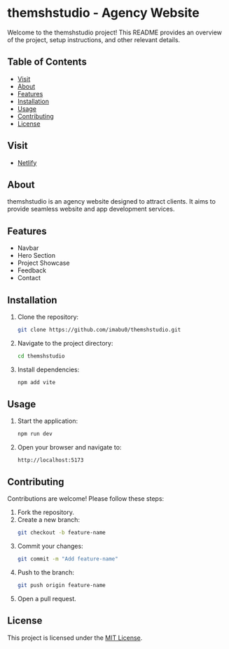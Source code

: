 # themshstudio - Agency Website

Welcome to the themshstudio project! This README provides an overview of the project, setup instructions, and other relevant details.

## Table of Contents
- [Visit](#visit)
- [About](#about)
- [Features](#features)
- [Installation](#installation)
- [Usage](#usage)
- [Contributing](#contributing)
- [License](#license)

## Visit
- [Netlify](https://themshstudio.netlify.app/)

## About
themshstudio is an agency website designed to attract clients. It aims to provide seamless website and app development services.

## Features
- Navbar
- Hero Section
- Project Showcase
- Feedback
- Contact

## Installation
1. Clone the repository:
    ```bash
    git clone https://github.com/imabu0/themshstudio.git
    ```
2. Navigate to the project directory:
    ```bash
    cd themshstudio
    ```
3. Install dependencies:
    ```bash
    npm add vite
    ```

## Usage
1. Start the application:
    ```bash
    npm run dev
    ```
2. Open your browser and navigate to:
    ```
    http://localhost:5173
    ```

## Contributing
Contributions are welcome! Please follow these steps:
1. Fork the repository.
2. Create a new branch:
    ```bash
    git checkout -b feature-name
    ```
3. Commit your changes:
    ```bash
    git commit -m "Add feature-name"
    ```
4. Push to the branch:
    ```bash
    git push origin feature-name
    ```
5. Open a pull request.

## License
This project is licensed under the [MIT License](LICENSE).